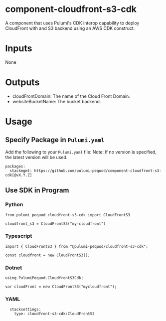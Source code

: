 # component-cloudfront-s3-cdk

A component that uses Pulumi's CDK interop capability to deploy CloudFront with and S3 backend using an AWS CDK construct.

# Inputs

None

# Outputs

* cloudFrontDomain: The name of the Cloud Front Domain.
* websiteBucketName: The bucket backend.

# Usage
## Specify Package in `Pulumi.yaml`

Add the following to your `Pulumi.yaml` file:
Note: If no version is specified, the latest version will be used.

```
packages:
  stackmgmt: https://github.com/pulumi-pequod/component-cloudfront-s3-cdk[@vX.Y.Z]
``` 

## Use SDK in Program

### Python
```
from pulumi_pequod_cloudfront-s3-cdk import CloudFrontS3

cloudfront_s3 = CloudFrontS3("my-cloudfront") 
```

### Typescript
```
import { CloudFrontS3 } from "@pulumi-pequod/cloudfront-s3-cdk";

const cloudfront = new CloudFrontS3();
```

### Dotnet
```
using PulumiPequod.CloudfrontS3Cdk;

var cloudFront = new CloudFrontS3("mycloudfront");
```

### YAML
```
  stacksettings:
    type: cloudfront-s3-cdk:CloudFrontS3
```




